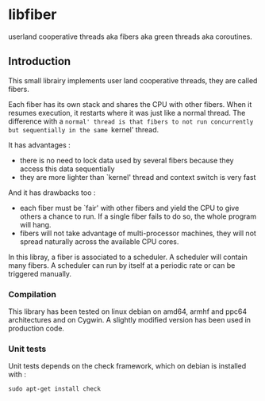 # libfiber

userland cooperative threads aka fibers aka green threads aka coroutines.

## Introduction

This small librairy implements user land cooperative threads, they are called fibers.

Each fiber has its own stack and shares the CPU with other fibers.
When it resumes execution, it restarts where it was just like a normal thread.
The difference with a `normal' thread is that fibers to not run concurrently but sequentially in the same `kernel' thread.

It has advantages :
 * there is no need to lock data used by several fibers because they access this data sequentially
 * they are more lighter than `kernel' thread and context switch is very fast

And it has drawbacks too :
 * each fiber must be `fair' with other fibers and yield the CPU to give others a chance to run. If a single fiber fails to do so, the whole program will hang.
 * fibers will not take advantage of multi-processor machines, they will not spread naturally across the available CPU cores.


In this libray, a fiber is associated to a scheduler. A scheduler will contain many fibers. A scheduler can run by itself at a periodic rate or can be triggered manually.

### Compilation

This library has been tested on linux debian on amd64, armhf and ppc64 architectures and on Cygwin. A slightly modified version has been used in production code.


### Unit tests

Unit tests depends on the check framework, which on debian is installed with :

~~~~
sudo apt-get install check
~~~~
